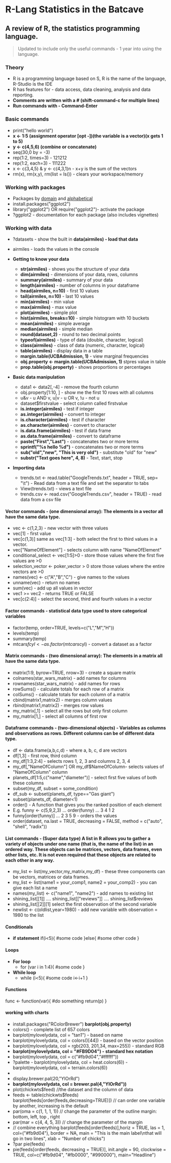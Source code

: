 # R-Lang Statistics in the Batcave

## A review of R, the statistics programming language.

> Updated to include only the useful commands - 1 year into using the language.

### Theory
* R is a programming language based on S, R is the name of the language, R-Studio is the IDE
* R has features for - data access, data cleaning, analysis and data reporting.
* **Comments are written with a # (shift-command-c for multiple lines)**
* **Run commands with - Command-Enter**

### Basic commands
* print("hello world")
* **x <- 1:5 (assignment operator [opt -])(the variable is a vector)(x gets 1 to 5)**
* **y <- c(4,5,6) (combine or concatenate)**
* seq(30,0 by = -3)
* rep(1:2, times=3) - 121212
* rep(1:2, each=3) - 111222
* x <- c(3,4,5) & y <- c(4,3,1)n - x+y is the sum of the vectors
* rm(x), rm(x,y), rm(list = ls()) - clears your workspace/memory

### Working with packages
* Packages by [domain](https://cran.r-project.org/web/views/) and [alphabetical](https://cran.r-project.org/web/packages/available_packages_by_name.html)
* install.packages("ggplot2")
* library("ggplot2") OR require("ggplot2")- activate the package
* ?ggplot2 - documentation for each package (also includes vignettes)

### Working with data
* ?datasets - show the built in **data(airmiles) - load that data**
* airmiles - loads the values in the console
* **Getting to know your data**
	* **str(airmiles)** - shows you the structure of your data
	* **dim(airmiles)** - dimensions of your data, rows, columns
	* **summary(airmiles)** - summary of your data
	* **length(airmiles)** - number of columns in your dataframe
	* **head(airmiles, n=10)** - first 10 values
	* **tail(airmiles, n=10)** - last 10 values
	* **min(airmiles)** - min value
	* **max(airmiles)** - max value
	* **plot(airmiles)** - simple plot
	* **hist(airmiles, breaks=10)** - simple histogram with 10 buckets
	* **mean(airmiles)** - simple average
	* **median(airmiles)** - simple median
	* **round(dataset,2)** - round to two decimal points
	* **typeof(airmiles)** - type of data (double, character, logical)
	* **class(airmiles)** - class of data (numeric, character, logical)
	* **table(airmiles)** - display data in a table
	* **margin.table(UCBAdmission, 1)** - view marginal frequencies
	* **obj.property <- margin.table(UCBAdmission, 1)** stpres value in table
	* **prop.table(obj.property)** - shows proportions or percentages

* **Basic data manipulation**
	* data1 <- data2[,-4] - remove the fourth column
	* obj.property[1:10, ] - show me the first 10 rows with all columns
	* u&v - u AND v, u|v - u OR v, !u - not u
	* dataset$firstvalue - select column called firstvalue
	* **is.integer(airmiles)** - test if integer
	* **as.integer(airmiles)** - convert to integer
	* **is.character(airmiles)** - test if character
	* **as.character(airmiles)** - convert to character
	* **is.data.frame(airmiles)** - test if data frame
	* **as.data.frame(airmiles)** - convert to dataframe
	* **paste("First","Last")** - concatenates two or more terms
	* **sprintf("%s hello %d")** - concatenates two or more terms
	* **sub("old","new", "This is very old")** - substitute "old" for "new"
	* **substr("Text goes here", 4, 8)** - Text, start, stop

* **Importing data**
	* trends.txt <- read.table("GoogleTrends.txt", header = TRUE, sep= "\t") - Read data from a text file and set the separator to tabs
	* View(trends.txt) - views a text file
	* trends.csv <- read.csv("GoogleTrends.csv", header = TRUE) - read data from a csv file

#### Vector commands - (one dimensional array): The elements in a vector all have the same data type.
* vec <- c(1,2,3) - new vector with three values
* vec[1] - first value
* vec[c(1,3)] same as vec[1:3] - both select the first to third values in a vector.
* vec["NameOfElement"] - selects column with name "NameOfElement"
* conditional_select <- vec[1:5]>0 - store those values where the first five values are >0
* selection_vector <- poker_vector > 0 store those values where the entire vectors are >0
* names(vec) <- c("A","B","C") - give names to the values
* unname(vec) - return no names
* sum(vec) - add up all values in vector
* vec1 >= vec2 - returns TRUE or FALSE
* vec[c(2:4)] - select the second, third and fourth values in a vector

#### Factor commands - statistical data type used to store categorical variables
* factor(temp, order=TRUE, levels=c("L","M","H"))
* levels(temp)
* summary(temp)
* mtcars$fcyl <- as.factor(mtcars$cyl) - convert a dataset as a factor

#### Matrix commands - (two dimensional array): The elements in a matrix all have the same data type.
* matrix(1:9, byrow=TRUE, nrow=3) - create a square matrix
* colnames(star_wars_matrix) - add names for columns
* rownames(star_wars_matrix) - add names for rows
* rowSums() - calculate totals for each row of a matrix
* colSums() - calculate totals for each column of a matrix
* cbind(matrix1,matrix2) - merges column values
* rbind(matrix1,matrix2) - merges row values
* my_matrix[,1] - select all the rows but only first column
* my_matrix[1,] - select all columns of first row

#### Dataframe commands - (two-dimensional objects) - Variables as columns and observations as rows. Different columns can be of different data type.
* df <- data.frame(a,b,c,d) - where a, b, c, d are vectors
* df[1,3] - first row, third column
* my_df[1:3,2:4] - selects rows 1, 2, 3 and columns 2, 3, 4
* my_df[,"NameOfColumn"] OR my_df$NameOfColumn- selects values of "NameOfColumn" column
* planets_df[1:5,c("name","diameter")] - select first five values of both these columns
* subset(my_df, subset = some_condition)
* df_sub <- subset(planets_df, type=="Gas giant")
* subset(planets_df, diameter<1)
* order() - A function that gives you the ranked position of each element
* E.g. funny <- c(5,9,2,3) ... order(funny) ... 3 4 1 2
* funny[order(funny)] ... 2 3 5 9 - orders the values
* order(dataset, na.last = TRUE, decreasing = FALSE, method = c("auto", "shell", "radix"))



#### List commands - (Super data type) A list in R allows you to gather a variety of objects under one name (that is, the name of the list) in an ordered way. These objects can be matrices, vectors, data frames, even other lists, etc. It is not even required that these objects are related to each other in any way.

* my_list <- list(my_vector,my_matrix,my_df) - these three components can be vectors, matrices or data frames.
* my_list <- list(name1 = your_comp1, name2 = your_comp2) - you can give each list a name
* names(my_list) <- c("name1", "name2") - add names to existing list
* shining_list[[1]] .... shining_list[["reviews"]] .... shining_list$reviews
* shining_list[[2]][1] select the first observation of the second variable
* newlist <- c(oldlist,year=1980) - add new variable with observation = 1980 to the list

#### Conditionals
* **if statement**
	if(i<5){
		#some code
	}else{
		#some other code
	}
#### Loops
* **For loop**
	* for (var i in 1:4){
		#some code
	}
* **While loop**
	* while (i<5){
		#some code
		i<-i+1
	}

#### Functions
func <- function(var){
	#do something
	return(p)
}

#### working with charts
* install.packages("RColorBrewer")
**barplot(obj.property)**
* colors() - complete list of 657 colors
* barplot(mylovelydata, col = "tan1") - based on name
* barplot(mylovelydata, col = colors()[44]) - based on the vector position
* barplot(mylovelydata, col = rgb(203, 201,34, max=255)) - standard RGB
* **barplot(mylovelydata, col = "#FB9D04") - standard hex notation**
* barplot(mylovelydata, col = c("#fb9d04","#ffffff"))
* ?palette - barplot(mylovelydata, col = heat.colors(6)) - barplot(mylovelydata, col = terrain.colors(6))
* 
* display.brewer.pal(20,"YlOrRd")
* **barplot(mylovelydata, col = brewer.pal(4,"YlOrRd"))**
* plot(chickwts$feed) //the dataset and the column of data
* feeds <- table(chickwts$feeds)
barplot(feeds[order(feeds,decreasing=TRUE)]) // can order one variable by another, increasing is the default
* par(oma = c(1, 1, 1, 1)) // change the parameter of the outline margin: bottom, left, top , right
* par(mar = c(4, 4, 5, 3)) // change the parameter of the margin
* // combine everything barplot(feeds[order(feeds)],horiz = TRUE, las = 1, col=("#fb9d04"), border = NA, main = "This is the main label\nthat will go in two lines", xlab = "Number of chicks")
* ?par
pie(feeds)
* pie(feeds[order(feeds, decreasing = TRUE)], init.angle = 90, clockwise = TRUE, col=c("#fb9d04", "#fb0000", "#990000"), main="Headline")
